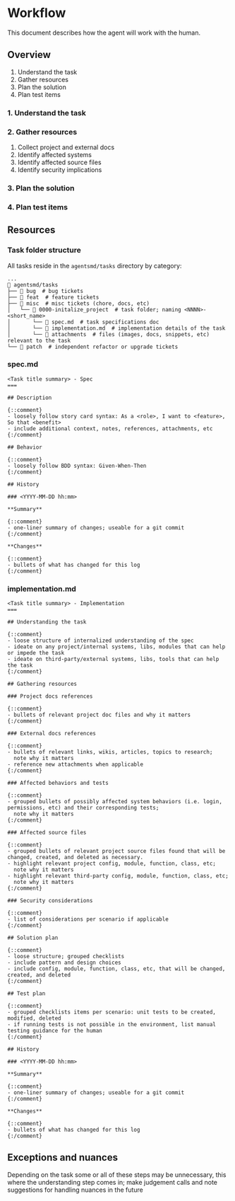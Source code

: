 Workflow
===

This document describes how the agent will work with the human.

## Overview

1. Understand the task
2. Gather resources
3. Plan the solution
4. Plan test items


### 1. Understand the task


### 2. Gather resources

1. Collect project and external docs
2. Identify affected systems
3. Identify affected source files
4. Identify security implications


### 3. Plan the solution


### 4. Plan test items


## Resources

### Task folder structure

All tasks reside in the `agentsmd/tasks` directory by category:

```
...
 agentsmd/tasks
├──  bug  # bug tickets
├──  feat  # feature tickets
├──  misc  # misc tickets (chore, docs, etc)
│   └──  0000-initalize_project  # task folder; naming <NNNN>-<short_name>
│       └──  spec.md  # task specifications doc
│       └──  implementation.md  # implementation details of the task
│       └──  attachments  # files (images, docs, snippets, etc) relevant to the task
└──  patch  # independent refactor or upgrade tickets
```

### spec.md

```
<Task title summary> - Spec
===

## Description

{::comment}
- loosely follow story card syntax: As a <role>, I want to <feature>, So that <benefit>
- include additional context, notes, references, attachments, etc
{:/comment}

## Behavior

{::comment}
- loosely follow BDD syntax: Given-When-Then
{:/comment}

## History

### <YYYY-MM-DD hh:mm>

**Summary**

{::comment}
- one-liner summary of changes; useable for a git commit
{:/comment}

**Changes**

{::comment}
- bullets of what has changed for this log
{:/comment}
```

### implementation.md

```
<Task title summary> - Implementation
===

## Understanding the task

{::comment}
- loose structure of internalized understanding of the spec
- ideate on any project/internal systems, libs, modules that can help or impede the task
- ideate on third-party/external systems, libs, tools that can help the task
{:/comment}

## Gathering resources

### Project docs references

{::comment}
- bullets of relevant project doc files and why it matters
{:/comment}

### External docs references

{::comment}
- bullets of relevant links, wikis, articles, topics to research;
  note why it matters
- reference new attachments when applicable
{:/comment}

### Affected behaviors and tests

{::comment}
- grouped bullets of possibly affected system behaviors (i.e. login, permissions, etc) and their corresponding tests;
  note why it matters
{:/comment}

### Affected source files

{::comment}
- grouped bullets of relevant project source files found that will be changed, created, and deleted as necessary.
- highlight relevant project config, module, function, class, etc;
  note why it matters
- highlight relevant third-party config, module, function, class, etc;
  note why it matters
{:/comment}

### Security considerations

{::comment}
- list of considerations per scenario if applicable
{:/comment}

## Solution plan

{::comment}
- loose structure; grouped checklists
- include pattern and design choices
- include config, module, function, class, etc, that will be changed, created, and deleted
{:/comment}

## Test plan

{::comment}
- grouped checklists items per scenario: unit tests to be created, modified, deleted
- if running tests is not possible in the environment, list manual testing guidance for the human
{:/comment}

## History

### <YYYY-MM-DD hh:mm>

**Summary**

{::comment}
- one-liner summary of changes; useable for a git commit
{:/comment}

**Changes**

{::comment}
- bullets of what has changed for this log
{:/comment}
```

## Exceptions and nuances

Depending on the task some or all of these steps may be unnecessary,
this where the understanding step comes in;
make judgement calls and note suggestions for handling nuances in the future
